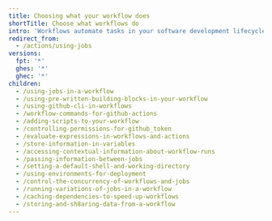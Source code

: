 ```yaml
---
title: Choosing what your workflow does
shortTitle: Choose what workflows do
intro: 'Workflows automate tasks in your software development lifecycle. Many tasks that you manually complete can be converted to a {% data variables.product.prodname_actions %} workflow.'
redirect_from:
  - /actions/using-jobs
versions:
  fpt: '*'
  ghes: '*'
  ghec: '*'
children:
  - /using-jobs-in-a-workflow
  - /using-pre-written-building-blocks-in-your-workflow
  - /using-github-cli-in-workflows
  - /workflow-commands-for-github-actions
  - /adding-scripts-to-your-workflow
  - /controlling-permissions-for-github_token
  - /evaluate-expressions-in-workflows-and-actions
  - /store-information-in-variables
  - /accessing-contextual-information-about-workflow-runs
  - /passing-information-between-jobs
  - /setting-a-default-shell-and-working-directory
  - /using-environments-for-deployment
  - /control-the-concurrency-of-workflows-and-jobs
  - /running-variations-of-jobs-in-a-workflow
  - /caching-dependencies-to-speed-up-workflows
  - /storing-and-sh8aring-data-from-a-workflow
---
```

